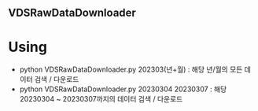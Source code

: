 ## VDSRawDataDownloader

# Using

- python VDSRawDataDownloader.py 202303(년+월) : 해당 년/월의 모든 데이터 검색 / 다운로드
- python VDSRawDataDownloader.py 20230304 20230307 : 해당 20230304 ~ 20230307까지의 데이터 검색 / 다운로드
